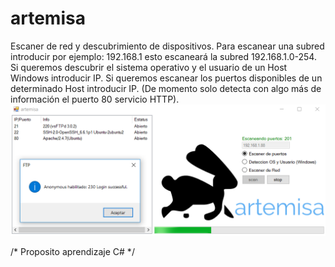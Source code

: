 # artemisa
Escaner de red y descubrimiento de dispositivos. Para escanear una subred introducir por ejemplo: 192.168.1 esto escaneará la subred 192.168.1.0-254.
Si queremos descubrir el sistema operativo y el usuario de un Host Windows introducir IP.
Si queremos escanear los puertos disponibles de un determinado Host introducir IP. (De momento solo detecta con algo más de información el puerto 80 servicio HTTP).
![texto cualquiera por si no carga la imagen](https://github.com/naivenom/artemisa/blob/master/artemisaa.PNG)

/* Proposito aprendizaje C# */
